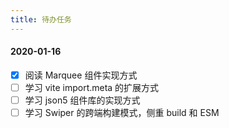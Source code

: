 ```yaml
---
title: 待办任务
---
```


#### 2020-01-16
- [x] 阅读 Marquee 组件实现方式
- [ ] 学习 vite import.meta 的扩展方式
- [ ] 学习 json5 组件库的实现方式
- [ ] 学习 Swiper 的跨端构建模式，侧重 build 和 ESM
